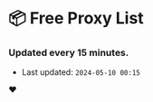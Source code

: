 # :package: Free Proxy List
### Updated every 15 minutes.

- Last updated: `2024-05-10 00:15`

:heart:
